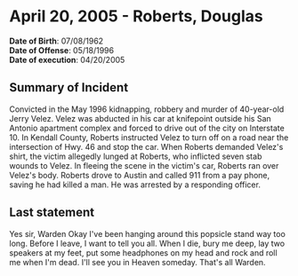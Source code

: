 # April 20, 2005 - Roberts, Douglas

**Date of Birth**: 07/08/1962<br/>
**Date of Offense**: 05/18/1996<br/>
**Date of execution**: 04/20/2005<br/>

## Summary of Incident
Convicted in the May 1996 kidnapping, robbery and murder of 40-year-old Jerry Velez. Velez was abducted in his car at knifepoint outside his San Antonio apartment complex and forced to drive out of the city on Interstate 10. In Kendall County, Roberts instructed Velez to turn off on a road near the intersection of Hwy. 46 and stop the car. When Roberts demanded Velez's shirt, the victim allegedly lunged at Roberts, who inflicted seven stab wounds to Velez. In fleeing the scene in the victim's car, Roberts ran over Velez's body. Roberts drove to Austin and called 911 from a pay phone, saving he had killed a man. He was arrested by a responding officer.

## Last statement
Yes sir, Warden Okay I've been hanging around this popsicle stand way too long. Before I leave, I want to tell you all. When I die, bury me deep, lay two speakers at my feet, put some headphones on my head and rock and roll me when I'm dead. I'll see you in Heaven someday. That's all Warden.